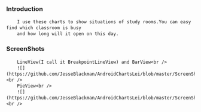 ### Introduction
		I use these charts to show situations of study rooms.You can easy find which classroom is busy 
		and how long will it open on this day.
### ScreenShots
		LineView(I call it BreakpointLineView) and BarView<br />  
		![](https://github.com/JesseBlackman/AndroidChartsLei/blob/master/ScreenShots/androidchartslei_screenshots_1.jpeg)<br />  
		PieView<br />  
		![](https://github.com/JesseBlackman/AndroidChartsLei/blob/master/ScreenShots/androidchartslei_screenshots_2.jpeg)<br />  
		
	
